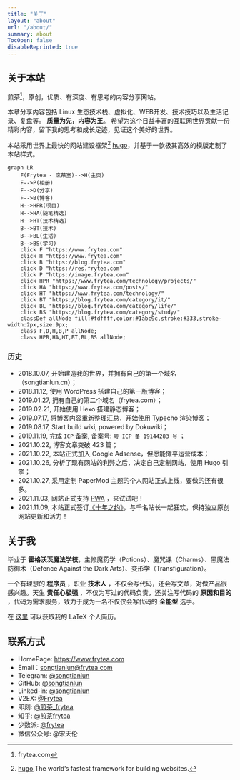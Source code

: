 ```yaml
---
title: "关于"
layout: "about"
url: "/about/"
summary: about
TocOpen: false
disableReprinted: true
---
```


## 关于本站

煎茶[^1]，原创，优质、有深度、有思考的内容分享网站。

本章分享内容包括 Linux 生态技术栈、虚拟化、WEB开发、技术技巧以及生活记录、复盘等。 **质量为先，内容为王**。 希望为这个日益丰富的互联网世界贡献一份精彩内容，留下我的思考和成长足迹，见证这个美好的世界。

本站采用世界上最快的网站建设框架[^2] [hugo](https://gohugo.io/)，并基于一款极其高效的模版定制了本站样式。

```mermaid
graph LR
    F(Frytea - 烹茶室)-->H(主页)
    F-->P(相册)
    F-->D(分享)
    F-->B(博客)
    H-->HPR(项目)
    H-->HA(随笔精选)
    H-->HT(技术精选)
    B-->BT(技术)
    B-->BL(生活)
    B-->BS(学习)
    click F "https://www.frytea.com"
    click H "https://www.frytea.com"
    click B "https://blog.frytea.com"
    click D "https://res.frytea.com"
    click P "https://image.frytea.com"
    click HPR "https://www.frytea.com/technology/projects/"
    click HA "https://www.frytea.com/posts/"
    click HT "https://www.frytea.com/technology/"
    click BT "https://blog.frytea.com/category/it/"
    click BL "https://blog.frytea.com/category/life/"
    click BS "https://blog.frytea.com/category/study/"
    classDef allNode fill:#fdffff,color:#1abc9c,stroke:#333,stroke-width:2px,size:9px;
    class F,D,H,B,P allNode;
    class HPR,HA,HT,BT,BL,BS allNode;
```

[^1]: frytea.com
[^2]: [hugo](https://gohugo.io/),The world’s fastest framework for building websites. 

### 历史

- 2018.10.07, 开始建造我的世界，并拥有自己的第一个域名（songtianlun.cn）；
- 2018.11.12, 使用 WordPress 搭建自己的第一版博客；
- 2019.01.27, 拥有自己的第二个域名（frytea.com）；
- 2019.02.21, 开始使用 Hexo 搭建静态博客；
- 2019.07.17, 将博客内容重新整理汇总，开始使用 Typecho 渲染博客；
- 2019.08.17, Start build wiki, powered by Dokuwiki；
- 2019.11.19, 完成 `ICP` 备案, 备案号: `粤 ICP 备 19144283 号` ；
- 2021.10.22, 博客文章突破 423 篇；
- 2021.10.22, 本站正式加入 Google Adsense，但愿能摊平运营成本；
- 2021.10.26, 分析了现有网站的利弊之后，决定自己定制网站，使用 Hugo 引擎；
- 2021.10.27, 采用定制 PaperMod 主题的个人网站正式上线，要做的还有很多。
- 2021.11.03, 网站正式支持 [PWA](https://developer.mozilla.org/zh-CN/docs/Web/Progressive_web_apps) ，来试试吧！
- 2021.11.09, 本站正式签订[《十年之约》](https://www.foreverblog.cn)，与千名站长一起狂欢，保持独立原创网站更新和活力！

## 关于我

毕业于 **霍格沃茨魔法学校**，主修魔药学（Potions）、魔咒课（Charms）、黑魔法防御术（Defence Against the Dark Arts）、变形学（Transfiguration）。

一个有理想的 **程序员** ，职业 **技术人** ，不仅会写代码，还会写文章，对做产品很感兴趣。天生 **责任心极强** ，不仅为写过的代码负责，还关注写代码的 **原因和目的** ，代码为需求服务，致力于成为一名不仅仅会写代码的 **全能型** 选手。

在 [这里](https://www.overleaf.com/read/fntrwsvyfhny) 可以获取我的 LaTeX 个人简历。

## 联系方式

- HomePage: <https://www.frytea.com>
- Email：[songtianlun@frytea.com](mailto:songtianlun@frytea.com)
- Telegram: [@songtianlun](https://t.me/songtianlun)
- GitHub: [@songtianlun](https://github.com/songtianlun)
- Linked-in: [@songtianlun](https://www.linkedin.com/in/songtianlun/)
- V2EX: [@Frytea](https://www.v2ex.com/member/Frytea)
- 即刻: [@煎茶_frytea](https://web.okjike.com/u/93f05b30-c2af-4096-b90e-32961464b881)
- 知乎: [@煎茶frytea](https://www.zhihu.com/people/song-tian-lun-64)
- 少数派: [@frytea](https://sspai.com/u/frytea/)
- 微信公众号: @宋天伦
